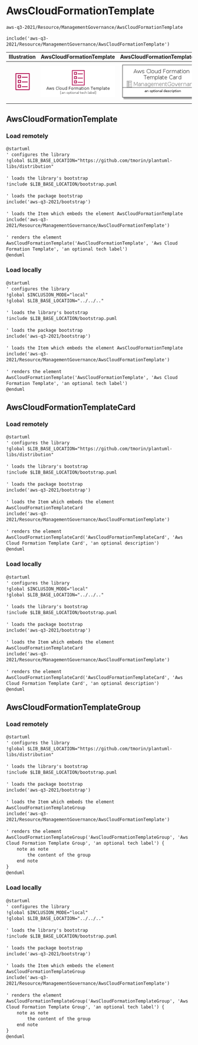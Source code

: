# AwsCloudFormationTemplate


```text
aws-q3-2021/Resource/ManagementGovernance/AwsCloudFormationTemplate
```

```text
include('aws-q3-2021/Resource/ManagementGovernance/AwsCloudFormationTemplate')
```



| Illustration | AwsCloudFormationTemplate | AwsCloudFormationTemplateCard | AwsCloudFormationTemplateGroup |
| :---: | :---: | :---: | :---: |
| ![illustration for Illustration](../../../aws-q3-2021/Resource/ManagementGovernance/AwsCloudFormationTemplate.png) | ![illustration for AwsCloudFormationTemplate](../../../aws-q3-2021/Resource/ManagementGovernance/AwsCloudFormationTemplate.Local.png) | ![illustration for AwsCloudFormationTemplateCard](../../../aws-q3-2021/Resource/ManagementGovernance/AwsCloudFormationTemplateCard.Local.png) | ![illustration for AwsCloudFormationTemplateGroup](../../../aws-q3-2021/Resource/ManagementGovernance/AwsCloudFormationTemplateGroup.Local.png) |




## AwsCloudFormationTemplate

### Load remotely
```plantuml
@startuml
' configures the library
!global $LIB_BASE_LOCATION="https://github.com/tmorin/plantuml-libs/distribution"

' loads the library's bootstrap
!include $LIB_BASE_LOCATION/bootstrap.puml

' loads the package bootstrap
include('aws-q3-2021/bootstrap')

' loads the Item which embeds the element AwsCloudFormationTemplate
include('aws-q3-2021/Resource/ManagementGovernance/AwsCloudFormationTemplate')

' renders the element
AwsCloudFormationTemplate('AwsCloudFormationTemplate', 'Aws Cloud Formation Template', 'an optional tech label')
@enduml
```

### Load locally
```plantuml
@startuml
' configures the library
!global $INCLUSION_MODE="local"
!global $LIB_BASE_LOCATION="../../.."

' loads the library's bootstrap
!include $LIB_BASE_LOCATION/bootstrap.puml

' loads the package bootstrap
include('aws-q3-2021/bootstrap')

' loads the Item which embeds the element AwsCloudFormationTemplate
include('aws-q3-2021/Resource/ManagementGovernance/AwsCloudFormationTemplate')

' renders the element
AwsCloudFormationTemplate('AwsCloudFormationTemplate', 'Aws Cloud Formation Template', 'an optional tech label')
@enduml
```

## AwsCloudFormationTemplateCard

### Load remotely
```plantuml
@startuml
' configures the library
!global $LIB_BASE_LOCATION="https://github.com/tmorin/plantuml-libs/distribution"

' loads the library's bootstrap
!include $LIB_BASE_LOCATION/bootstrap.puml

' loads the package bootstrap
include('aws-q3-2021/bootstrap')

' loads the Item which embeds the element AwsCloudFormationTemplateCard
include('aws-q3-2021/Resource/ManagementGovernance/AwsCloudFormationTemplate')

' renders the element
AwsCloudFormationTemplateCard('AwsCloudFormationTemplateCard', 'Aws Cloud Formation Template Card', 'an optional description')
@enduml
```

### Load locally
```plantuml
@startuml
' configures the library
!global $INCLUSION_MODE="local"
!global $LIB_BASE_LOCATION="../../.."

' loads the library's bootstrap
!include $LIB_BASE_LOCATION/bootstrap.puml

' loads the package bootstrap
include('aws-q3-2021/bootstrap')

' loads the Item which embeds the element AwsCloudFormationTemplateCard
include('aws-q3-2021/Resource/ManagementGovernance/AwsCloudFormationTemplate')

' renders the element
AwsCloudFormationTemplateCard('AwsCloudFormationTemplateCard', 'Aws Cloud Formation Template Card', 'an optional description')
@enduml
```

## AwsCloudFormationTemplateGroup

### Load remotely
```plantuml
@startuml
' configures the library
!global $LIB_BASE_LOCATION="https://github.com/tmorin/plantuml-libs/distribution"

' loads the library's bootstrap
!include $LIB_BASE_LOCATION/bootstrap.puml

' loads the package bootstrap
include('aws-q3-2021/bootstrap')

' loads the Item which embeds the element AwsCloudFormationTemplateGroup
include('aws-q3-2021/Resource/ManagementGovernance/AwsCloudFormationTemplate')

' renders the element
AwsCloudFormationTemplateGroup('AwsCloudFormationTemplateGroup', 'Aws Cloud Formation Template Group', 'an optional tech label') {
    note as note
        the content of the group
    end note
}
@enduml
```

### Load locally
```plantuml
@startuml
' configures the library
!global $INCLUSION_MODE="local"
!global $LIB_BASE_LOCATION="../../.."

' loads the library's bootstrap
!include $LIB_BASE_LOCATION/bootstrap.puml

' loads the package bootstrap
include('aws-q3-2021/bootstrap')

' loads the Item which embeds the element AwsCloudFormationTemplateGroup
include('aws-q3-2021/Resource/ManagementGovernance/AwsCloudFormationTemplate')

' renders the element
AwsCloudFormationTemplateGroup('AwsCloudFormationTemplateGroup', 'Aws Cloud Formation Template Group', 'an optional tech label') {
    note as note
        the content of the group
    end note
}
@enduml
```

